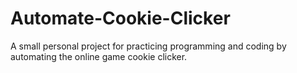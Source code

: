 # Automate-Cookie-Clicker
A small personal project for practicing programming and coding by automating the online game cookie clicker.
